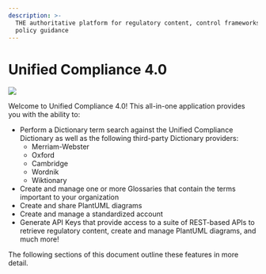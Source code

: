 ```yaml
---
description: >-
  THE authoritative platform for regulatory content, control frameworks, and
  policy guidance
---
```


# Unified Compliance 4.0

![](.gitbook/assets/UCF\_LOGO\_NEW\_200x200.png)

Welcome to Unified Compliance 4.0!  This all-in-one application provides you with the ability to:

* Perform a Dictionary term search against the Unified Compliance Dictionary as well as the following third-party Dictionary providers:
  * Merriam-Webster
  * Oxford
  * Cambridge
  * Wordnik
  * Wiktionary
* Create and manage one or more Glossaries that contain the terms important to your organization
* Create and share PlantUML diagrams
* Create and manage a standardized account
* Generate API Keys that provide access to a suite of REST-based APIs to retrieve regulatory content, create and manage PlantUML diagrams, and much more!

The following sections of this document outline these features in more detail.

